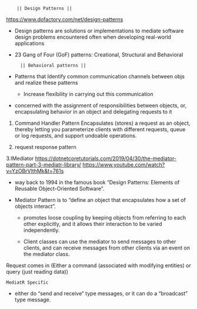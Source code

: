 		|| Design Patterns ||

https://www.dofactory.com/net/design-patterns
- Design patterns are solutions or implementations to mediate software design problems encountered
often when developing real-world applications

- 23 Gang of Four (GoF) patterns: Creational, Structural and Behavioral


		|| Behavioral patterns ||

- Patterns that Identify common communication channels between objs and realize these patterns
	- Increase flexibility in carrying out this communication

* concerned with the assignment of responsibilities between objects, or, encapsulating behavior 
in an object and delegating requests to it


1. Command Handler Pattern
Encapsulates (stores) a request as an object, thereby letting you parameterize clients with 
different requests, queue or log requests, and support undoable operations.

2. request response pattern

3.IMediator
https://dotnetcoretutorials.com/2019/04/30/the-mediator-pattern-part-3-mediatr-library/
https://www.youtube.com/watch?v=YzOBrVlthMk&t=761s

* way back to 1994 in the famous book “Design Patterns: Elements of Reusable Object-Oriented Software”.
- Mediator Pattern is to “define an object that encapsulates how a set of objects interact”.
	*  promotes loose coupling by keeping objects from referring to each other explicitly, and it 
	allows their interaction to be varied independently. 

	* Client classes can use the mediator to send messages to other clients, and can receive messages 
	from other clients via an event on the mediator class.


Request comes in (Either a command (associated with modifying entities) or query (just reading data))

	MediatR Specific
* either do “send and receive” type messages, or it can do a “broadcast” type message. 
